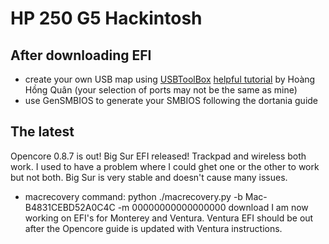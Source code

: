 # HP 250 G5 Hackintosh


## After downloading EFI
* create your own USB map using [USBToolBox](https://github.com/USBToolBox/tool) [helpful tutorial](https://lzhoang2601.github.io/) by Hoàng Hồng Quân (your selection of ports may not be the same as mine)
* use GenSMBIOS to generate your SMBIOS following the dortania guide 

## The latest
Opencore 0.8.7 is out! 
Big Sur EFI released!
Trackpad and wireless both work. I used to have a problem where I could ghet one or the other to work but not both. Big Sur is very stable and doesn't cause many issues. 
* macrecovery command: python ./macrecovery.py -b Mac-B4831CEBD52A0C4C -m 00000000000000000 download
I am now working on EFI's for Monterey and Ventura. Ventura EFI should be out after the Opencore guide is updated with Ventura instructions. 
